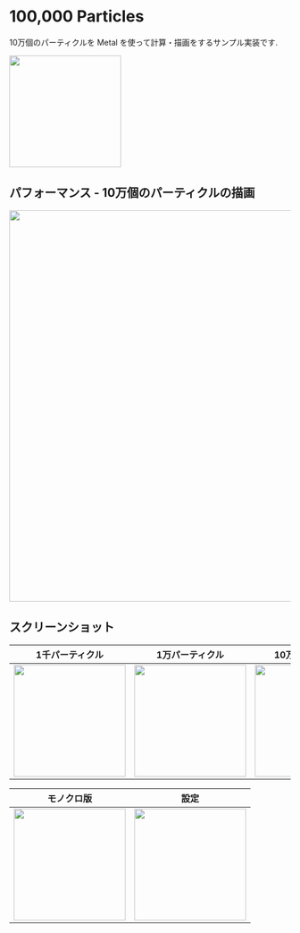 # 100,000 Particles

10万個のパーティクルを Metal を使って計算・描画をするサンプル実装です.

<kbd><img src="https://user-images.githubusercontent.com/5572875/87853518-a9fbcf80-c945-11ea-89de-f3de0f126b7f.gif" width="200"></kbd>

## パフォーマンス - 10万個のパーティクルの描画

<kbd><img src="https://user-images.githubusercontent.com/5572875/87855867-20083280-c956-11ea-9fbd-509332ef0a55.png" width="700"></kbd>

## スクリーンショット

1千パーティクル | 1万パーティクル | 10万パーティクル 
:---: | :---: | :---:
<kbd><img src="https://user-images.githubusercontent.com/5572875/87854771-20e99600-c94f-11ea-9789-4cac4ec619f8.png" width="200"></kbd> | <kbd><img src="https://user-images.githubusercontent.com/5572875/87854775-2b0b9480-c94f-11ea-83b9-c0b6eed82ea3.png" width="200"></kbd> | <kbd><img src="https://user-images.githubusercontent.com/5572875/87854790-365ec000-c94f-11ea-9cdd-c4f620963881.png" width="200"></kbd>

モノクロ版 | 設定
:---: | :---:
<kbd><img src="https://user-images.githubusercontent.com/5572875/87854824-6efe9980-c94f-11ea-9184-c4d826baa16c.png" width="200"></kbd> | <kbd><img src="https://user-images.githubusercontent.com/5572875/87854833-7de54c00-c94f-11ea-9d7e-200f8c8300de.png" width="200"></kbd>
